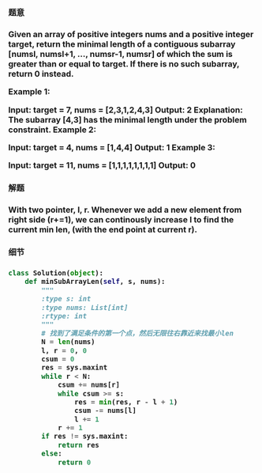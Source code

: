 <h3>题意<h3>
<p>
Given an array of positive integers nums and a positive integer target, return the minimal length of a contiguous subarray [numsl, numsl+1, ..., numsr-1, numsr] of which the sum is greater than or equal to target. If there is no such subarray, return 0 instead.

 

Example 1:

Input: target = 7, nums = [2,3,1,2,4,3]
Output: 2
Explanation: The subarray [4,3] has the minimal length under the problem constraint.
Example 2:

Input: target = 4, nums = [1,4,4]
Output: 1
Example 3:

Input: target = 11, nums = [1,1,1,1,1,1,1,1]
Output: 0

<p>




<h3>解题<h3>
<p> 
With two pointer, l, r. Whenever we add a new element from right side (r+=1), we can continously increase l to find the current min len, (with the 
end point at current r).
<p>




<h3>细节<h3>
<p>

<p>


```python
class Solution(object):
    def minSubArrayLen(self, s, nums):
        """
        :type s: int
        :type nums: List[int]
        :rtype: int
        """
        # 找到了满足条件的第一个点，然后无限往右靠近来找最小len
        N = len(nums)
        l, r = 0, 0
        csum = 0
        res = sys.maxint
        while r < N:
            csum += nums[r]
            while csum >= s:
                res = min(res, r - l + 1)
                csum -= nums[l]
                l += 1
            r += 1
        if res != sys.maxint:
            return res
        else:
            return 0
    

```
